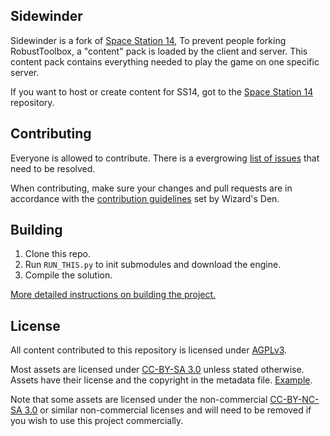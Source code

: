 ## Sidewinder


Sidewinder is a fork of [Space Station 14](https://github.com/space-wizards/space-station-14), To prevent people forking RobustToolbox, a "content" pack is loaded by the client and server. This content pack contains everything needed to play the game on one specific server.

If you want to host or create content for SS14, got to the [Space Station 14](https://github.com/space-wizards/space-station-14) repository.

## Contributing

Everyone is allowed to contribute. There is a evergrowing [list of issues](https://github.com/Sidewinder14/sidewinder-14/issues) that need to be resolved. 

When contributing, make sure your changes and pull requests are in accordance with the [contribution guidelines](https://docs.spacestation14.com/en/general-development/codebase-info/pull-request-guidelines.html) set by Wizard's Den.

## Building

1. Clone this repo.
2. Run `RUN_THIS.py` to init submodules and download the engine.
3. Compile the solution.

[More detailed instructions on building the project.](https://docs.spacestation14.com/en/general-development/setup.html)

## License

All content contributed to this repository is licensed under [AGPLv3](https://github.com/Sidewinder14/sidewinder-14/blob/main/LICENSE-AGPLv3.TXT).

Most assets are licensed under [CC-BY-SA 3.0](https://creativecommons.org/licenses/by-sa/3.0/) unless stated otherwise. Assets have their license and the copyright in the metadata file. [Example](https://github.com/space-wizards/space-station-14/blob/master/Resources/Textures/Objects/Tools/crowbar.rsi/meta.json).

Note that some assets are licensed under the non-commercial [CC-BY-NC-SA 3.0](https://creativecommons.org/licenses/by-nc-sa/3.0/) or similar non-commercial licenses and will need to be removed if you wish to use this project commercially.
